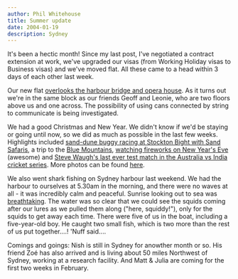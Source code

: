 ```yaml
---
author: Phil Whitehouse
title: Summer update
date: 2004-01-19
description: Sydney
---
```


It's been a hectic month! Since my last post, I've negotiated a contract extension at work, we've upgraded our visas (from Working Holiday visas to Business visas) and we've moved flat. All these came to a head within 3 days of each other last week.

Our new flat [overlooks the harbour bridge and opera house](https://www.flickr.com/photos/philliecasablanca/2049741995/in/album-72157603245789710/). As it turns out we're in the same block as our friends Geoff and Leonie, who are two floors above us and one across. The possibility of using cans connected by string to communicate is being investigated.

We had a good Christmas and New Year. We didn't know if we'd be staying or going until now, so we did as much as possible in the last few weeks. Highlights included [sand-dune buggy racing at Stockton Bight with Sand Safaris](https://www.flickr.com/photos/philliecasablanca/2049727987/in/album-72157603245789710/), a trip to the [Blue Mountains](https://www.flickr.com/photos/philliecasablanca/2050516234/in/album-72157603245789710/), [watching fireworks on New Year's Eve](https://www.flickr.com/photos/philliecasablanca/2049738051/in/album-72157603245789710/) (awesome) and [Steve Waugh's last ever test match in the Australia vs India cricket series](https://www.flickr.com/photos/philliecasablanca/2049738457/in/album-72157603245789710/). More photos can be found [here](https://www.flickr.com/photos/philliecasablanca/albums/72157603245789710/with/2050516234/).

We also went shark fishing on Sydney harbour last weekend. We had the harbour to ourselves at 5.30am in the morning, and there were no waves at all - it was incredibly calm and peaceful. Sunrise looking out to sea was [breathtaking](https://www.flickr.com/photos/philliecasablanca/2050525660/in/album-72157603245789710/). The water was so clear that we could see the squids coming after our lures as we pulled them along ("here, squiddy!"), only for the squids to get away each time. There were five of us in the boat, including a five-year-old boy. He caught two small fish, which is two more than the rest of us put together....! 'Nuff said....

Comings and goings: Nish is still in Sydney for anowther month or so. His friend Zoé has also arrived and is living about 50 miles Northwest of Sydney, working at a research facility. And Matt & Julia are coming for the first two weeks in February.
